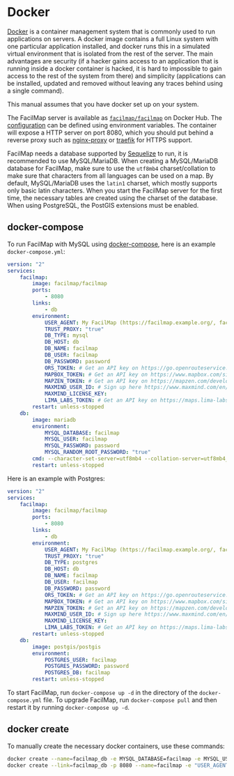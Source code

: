 # Docker

[Docker](https://www.docker.com/) is a container management system that is commonly used to run applications on servers. A docker image contains a full Linux system with one particular application installed, and docker runs this in a simulated virtual environment that is isolated from the rest of the server. The main advantages are security (if a hacker gains access to an application that is running inside a docker container is hacked, it is hard to impossible to gain access to the rest of the system from there) and simplicity (applications can be installed, updated and removed without leaving any traces behind using a single command).

This manual assumes that you have docker set up on your system.

The FacilMap server is available as [`facilmap/facilmap`](https://hub.docker.com/r/facilmap/facilmap/) on Docker Hub. The [configuration](./config.md) can be defined using environment variables. The container will expose a HTTP server on port 8080, which you should put behind a reverse proxy such as [nginx-proxy](https://hub.docker.com/r/jwilder/nginx-proxy) or [traefik](https://traefik.io/traefik/) for HTTPS support.

FacilMap needs a database supported by [Sequelize](https://sequelize.org/master/) to run, it is recommended to use MySQL/MariaDB. When creating a MySQL/MariaDB database for FacilMap, make sure to use the `utf8mb4` charset/collation to make sure that characters from all languages can be used on a map. By default, MySQL/MariaDB uses the `latin1` charset, which mostly supports only basic latin characters. When you start the FacilMap server for the first time, the necessary tables are created using the charset of the database. When using PostgreSQL, the PostGIS extensions must be enabled.

## docker-compose

To run FacilMap with MySQL using [docker-compose](https://docs.docker.com/compose/), here is an example `docker-compose.yml`:

```yaml
version: "2"
services:
	facilmap:
		image: facilmap/facilmap
		ports:
			- 8080
		links:
			- db
		environment:
			USER_AGENT: My FacilMap (https://facilmap.example.org/, facilmap@example.org)
			TRUST_PROXY: "true"
			DB_TYPE: mysql
			DB_HOST: db
			DB_NAME: facilmap
			DB_USER: facilmap
			DB_PASSWORD: password
			ORS_TOKEN: # Get an API key on https://go.openrouteservice.org/ (needed for routing)
			MAPBOX_TOKEN: # Get an API key on https://www.mapbox.com/signup/ (needed for routing)
			MAPZEN_TOKEN: # Get an API key on https://mapzen.com/developers/sign_up (needed for elevation info)
			MAXMIND_USER_ID: # Sign up here https://www.maxmind.com/en/geolite2/signup (needed for geoip lookup to show initial map state)
			MAXMIND_LICENSE_KEY:
			LIMA_LABS_TOKEN: # Get an API key on https://maps.lima-labs.com/ (optional, needed for double-resolution tiles)
		restart: unless-stopped
	db:
		image: mariadb
		environment:
			MYSQL_DATABASE: facilmap
			MYSQL_USER: facilmap
			MYSQL_PASSWORD: password
			MYSQL_RANDOM_ROOT_PASSWORD: "true"
		cmd: --character-set-server=utf8mb4 --collation-server=utf8mb4_unicode_ci
		restart: unless-stopped
```

Here is an example with Postgres:

```yaml
version: "2"
services:
	facilmap:
		image: facilmap/facilmap
		ports:
			- 8080
		links:
			- db
		environment:
			USER_AGENT: My FacilMap (https://facilmap.example.org/, facilmap@example.org)
			TRUST_PROXY: "true"
			DB_TYPE: postgres
			DB_HOST: db
			DB_NAME: facilmap
			DB_USER: facilmap
			DB_PASSWORD: password
			ORS_TOKEN: # Get an API key on https://go.openrouteservice.org/ (needed for routing)
			MAPBOX_TOKEN: # Get an API key on https://www.mapbox.com/signup/ (needed for routing)
			MAPZEN_TOKEN: # Get an API key on https://mapzen.com/developers/sign_up (needed for elevation info)
			MAXMIND_USER_ID: # Sign up here https://www.maxmind.com/en/geolite2/signup (needed for geoip lookup to show initial map state)
			MAXMIND_LICENSE_KEY:
			LIMA_LABS_TOKEN: # Get an API key on https://maps.lima-labs.com/ (optional, needed for double-resolution tiles)
		restart: unless-stopped
	db:
		image: postgis/postgis
		environment:
			POSTGRES_USER: facilmap
			POSTGRES_PASSWORD: password
			POSTGRES_DB: facilmap
		restart: unless-stopped
```

To start FacilMap, run `docker-compose up -d` in the directory of the `docker-compose.yml` file. To upgrade FacilMap, run `docker-compose pull` and then restart it by running `docker-compose up -d`.

## docker create

To manually create the necessary docker containers, use these commands:

```bash
docker create --name=facilmap_db -e MYSQL_DATABASE=facilmap -e MYSQL_USER=facilmap -e MYSQL_PASSWORD=password -e MYSQL_RANDOM_ROOT_PASSWORD=true --restart=unless-stopped mariadb --character-set-server=utf8mb4 --collation-server=utf8mb4_unicode_ci
docker create --link=facilmap_db -p 8080 --name=facilmap -e "USER_AGENT=My FacilMap (https://facilmap.example.org/, facilmap@example.org)" -e TRUST_PROXY=true -e DB_TYPE=mysql -e DB_HOST=facilmap_db -e DB_NAME=facilmap -e DB_USER=facilmap -e DB_PASSWORD=facilmap -e ORS_TOKEN= -e MAPBOX_TOKEN= -e MAPZEN_TOKEN= -e MAXMIND_USER_ID= -e MAXMIND_LICENSE_KEY= -e LIMA_LABS_TOKEN= --restart=unless-stopped facilmap/facilmap
```